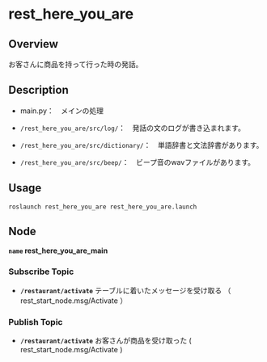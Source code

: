 # rest_here_you_are
## Overview
お客さんに商品を持って行った時の発話。

## Description
* main.py：　メインの処理

* `/rest_here_you_are/src/log/`：　発話の文のログが書き込まれます。

* `/rest_here_you_are/src/dictionary/`：　単語辞書と文法辞書があります。

* `/rest_here_you_are/src/beep/`：　ビープ音のwavファイルがあります。

## Usage

```
roslaunch rest_here_you_are rest_here_you_are.launch
```

## Node
**`name` rest_here_you_are_main**

### Subscribe Topic
* **`/restaurant/activate`** テーブルに着いたメッセージを受け取る （ rest_start_node.msg/Activate ）

### Publish Topic
* **`/restaurant/activate`** お客さんが商品を受け取った ( rest_start_node.msg/Activate )



